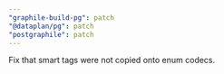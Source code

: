 ```yaml
---
"graphile-build-pg": patch
"@dataplan/pg": patch
"postgraphile": patch
---
```


Fix that smart tags were not copied onto enum codecs.
